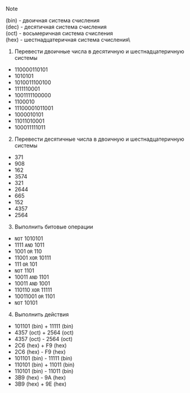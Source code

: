> [!NOTE]  
> (bin) - двоичная система счисления\
> (dec) - десятичная система счисления\
> (oct) - восьмеричная система счисления\
> (hex) - шестнадцатеричная система счисления\

1) Перевести двоичные числа в десятичную и шестнадцатеричную системы
- 110000110101
- 1010101
- 1010011100100
- 1111110001
- 1001111100000
- 1100010
- 11100001011001
- 1000010101
- 11011010001
- 100011111011
2) Перевести десятичные числа в двоичную и шестнадцатеричную системы
- 371
- 908
- 162
- 3574
- 321
- 2644
- 665
- 152
- 4357
- 2564
3) Выполнить битовые операции
- `NOT` 1010101
- 1111 `AND` 1011
- 1001 `OR` 110
- 11001 `XOR` 10111
- 111 `OR` 101
- `NOT` 1101
- 10011 `AND` 1101
- 10011 `AND` 1001
- 110110 `XOR` 11111
- 10011001 `OR` 1101
- `NOT` 10101  
4) Выполнить действия
- 101101 (bin) + 11111 (bin)
- 4357 (oct) + 2564 (oct)
- 4357 (oct) - 2564 (oct)
- 2C6 (hex) + F9 (hex)
- 2C6 (hex) - F9 (hex)
- 101101 (bin) - 11111 (bin)
- 110101 (bin) + 11011 (bin)
- 110101 (bin) - 11011 (bin)
- 3В9 (hex) - 9А (hex)
- 3В9 (hex) + 9E (hex)
